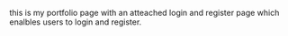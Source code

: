 this is my portfolio page with an atteached login and register page which enalbles users to login and register. 

